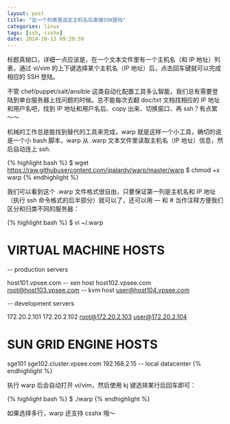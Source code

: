 ```yaml
---
layout: post
title: "在一个列表里选定主机名后直接SSH登陆"
categories: linux
tags: [ssh, csshx]
date: 2014-10-13 09:29:59
---
```


标题真拗口，详细一点应该是，在一个文本文件里有一个主机名（和 IP 地址）列表，通过 vi/vim 的上下键选择某个主机名（IP 地址）后，点击回车键就可以完成相应的 SSH 登陆。

不管 chef/puppet/salt/ansible 这类自动化配置工具多么智能，我们总有需要登陆到单台服务器上找问题的时候。总不能每次去翻 doc/txt 文档找相应的 IP 地址和用户名吧，找到 IP 地址和用户名后、copy 出来、切换窗口、再 ssh？有点累～～

机械的工作总是能找到替代的工具来完成，warp 就是这样一个小工具，确切的说是一个小 bash 脚本，warp 从 .warp 文本文件里读取主机名（IP 地址）信息，然后自动连上 ssh.

{% highlight bash %}
$ wget https://raw.githubusercontent.com/jpalardy/warp/master/warp
$ chmod +x warp
{% endhighlight %}

我们可以看到这个 .warp 文件格式很自由，只要保证第一列是主机名和 IP 地址（执行 ssh 命令格式的后半部分）就可以了，还可以用 — 和 # 当作注释方便我们区分和归类不同的服务器：

{% highlight bash %}
$ vi ~/.warp
# VIRTUAL MACHINE HOSTS

-- production servers

host101.vpsee.com -- xen host
host102.vpsee.com
root@host103.vpsee.com -- kvm host
user@host104.vpsee.com

-- development servers

172.20.2.101
172.20.2.102
root@172.20.2.103
user@172.20.2.104

# SUN GRID ENGINE HOSTS

sge101
sge102.cluster.vpsee.com
192.168.2.15 -- local datacenter
{% endhighlight %}

执行 warp 后会自动打开 vi/vim，然后使用 kj 键选择某行后回车即可：

{% highlight bash %}
$ ./warp
{% endhighlight %}

如果选择多行，warp 还支持 csshx 哦～

